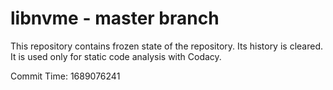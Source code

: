 # libnvme - master branch

This repository contains frozen state of the repository.
Its history is cleared. It is used only for static code
analysis with Codacy.

Commit Time: 1689076241